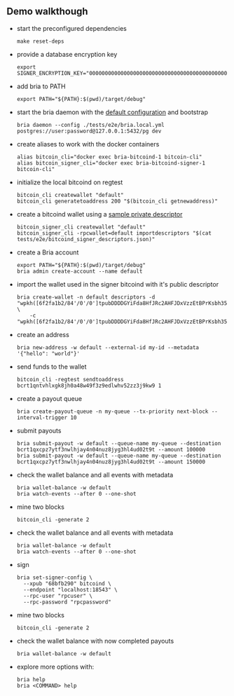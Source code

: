 ## Demo walkthough
* start the preconfigured dependencies
  ```
  make reset-deps
  ```
* provide a database encryption key
  ```
  export SIGNER_ENCRYPTION_KEY="0000000000000000000000000000000000000000000000000000000000000000"
  ```
* add bria to PATH
  ```
  export PATH="${PATH}:$(pwd)/target/debug"
  ```
* start the bria daemon with the [default configuration](../tests/e2e/bria.local.yml) and bootstrap
  ```
  bria daemon --config ./tests/e2e/bria.local.yml postgres://user:password@127.0.0.1:5432/pg dev
  ```

* create aliases to work with the docker containers
  ```
  alias bitcoin_cli="docker exec bria-bitcoind-1 bitcoin-cli"
  alias bitcoin_signer_cli="docker exec bria-bitcoind-signer-1 bitcoin-cli"
  ```
* initialize the local bitcoind on regtest
  ```
  bitcoin_cli createwallet "default"
  bitcoin_cli generatetoaddress 200 "$(bitcoin_cli getnewaddress)"
  ```
* create a bitcoind wallet using a [sample private descriptor](../tests/e2e/bitcoind_signer_descriptors.json)
  ```
  bitcoin_signer_cli createwallet "default"
  bitcoin_signer_cli -rpcwallet=default importdescriptors "$(cat tests/e2e/bitcoind_signer_descriptors.json)"
  ```
* create a Bria account
  ```
  export PATH="${PATH}:$(pwd)/target/debug"
  bria admin create-account --name default
  ```
* import the wallet used in the signer bitcoind with it's public descriptor
  ```
  bria create-wallet -n default descriptors -d "wpkh([6f2fa1b2/84'/0'/0']tpubDDDDGYiFda8HfJRc2AHFJDxVzzEtBPrKsbh35EaW2UGd5qfzrF2G87ewAgeeRyHEz4iB3kvhAYW1sH6dpLepTkFUzAktumBN8AXeXWE9nd1/0/*)#l6n08zmr" \
      -c "wpkh([6f2fa1b2/84'/0'/0']tpubDDDDGYiFda8HfJRc2AHFJDxVzzEtBPrKsbh35EaW2UGd5qfzrF2G87ewAgeeRyHEz4iB3kvhAYW1sH6dpLepTkFUzAktumBN8AXeXWE9nd1/1/*)#wwkw6htm"
  ```
* create an address
  ```
  bria new-address -w default --external-id my-id --metadata '{"hello": "world"}'
  ```
* send funds to the wallet
  ```
  bitcoin_cli -regtest sendtoaddress bcrt1qntvhlxgk8jh0a48w49f3z9edlwhv52zz3j9kw9 1
  ```
* create a payout queue
  ```
  bria create-payout-queue -n my-queue --tx-priority next-block --interval-trigger 10
  ```
* submit payouts
  ```
  bria submit-payout -w default --queue-name my-queue --destination bcrt1qxcpz7ytf3nwlhjay4n04nuz8jyg3hl4ud02t9t --amount 100000
  bria submit-payout -w default --queue-name my-queue --destination bcrt1qxcpz7ytf3nwlhjay4n04nuz8jyg3hl4ud02t9t --amount 150000
  ```
* check the wallet balance and all events with metadata
  ```
  bria wallet-balance -w default
  bria watch-events --after 0 --one-shot
  ```
* mine two blocks
  ```
  bitcoin_cli -generate 2
  ```
* check the wallet balance and all events with metadata
  ```
  bria wallet-balance -w default
  bria watch-events --after 0 --one-shot
  ```
* sign
  ```
  bria set-signer-config \
    --xpub "68bfb290" bitcoind \
    --endpoint "localhost:18543" \
    --rpc-user "rpcuser" \
    --rpc-password "rpcpassword"
  ```
* mine two blocks
  ```
  bitcoin_cli -generate 2
  ```
* check the wallet balance with now completed payouts
  ```
  bria wallet-balance -w default
  ```
* explore more options with:
  ```
  bria help
  bria <COMMAND> help
  ```
  
